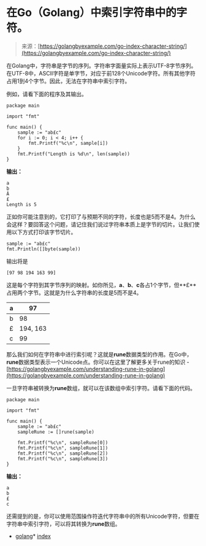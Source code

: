 <!--yml

类别：未分类

日期：2024-10-13 06:13:15

-->

# 在Go（Golang）中索引字符串中的字符。

> 来源：[https://golangbyexample.com/go-index-character-string/](https://golangbyexample.com/go-index-character-string/)

在Golang中，字符串是字节的序列。字符串字面量实际上表示UTF-8字节序列。在UTF-8中，ASCII字符是单字节，对应于前128个Unicode字符。所有其他字符占用1到4个字节。因此，无法在字符串中索引字符。

例如，请看下面的程序及其输出。

```
package main

import "fmt"

func main() {
    sample := "ab£c"
    for i := 0; i < 4; i++ {
        fmt.Printf("%c\n", sample[i])
    }
    fmt.Printf("Length is %d\n", len(sample))
}
```

**输出：**

```
a
b
Â
£
Length is 5
```

正如你可能注意到的，它打印了与预期不同的字符，长度也是5而不是4。为什么会这样？要回答这个问题，请记住我们说过字符串本质上是字节的切片。让我们使用以下方式打印该字节切片。

```
sample := "ab£c"
fmt.Println([]byte(sample))
```

输出将是

```
[97 98 194 163 99]
```

这是每个字符到其字节序列的映射。如你所见，**a**、**b**、**c**各占1个字节，但**£**占用两个字节。这就是为什么字符串的长度是5而不是4。

| a | 97 |
| --- | --- |
| b | 98 |
| £ | 194, 163 |
| c | 99 |

那么我们如何在字符串中进行索引呢？这就是**rune**数据类型的作用。在Go中，**rune**数据类型表示一个Unicode点。你可以在这里了解更多关于rune的知识 - [https://golangbyexample.com/understanding-rune-in-golang](https://golangbyexample.com/understanding-rune-in-golang)

一旦字符串被转换为**rune**数组，就可以在该数组中索引字符。请看下面的代码。

```
package main

import "fmt"

func main() {
    sample := "ab£c"
    sampleRune := []rune(sample)

    fmt.Printf("%c\n", sampleRune[0])
    fmt.Printf("%c\n", sampleRune[1])
    fmt.Printf("%c\n", sampleRune[2])
    fmt.Printf("%c\n", sampleRune[3])
}
```

**输出：**

```
a
b
£
c
```

还需提到的是，你可以使用范围操作符迭代字符串中的所有Unicode字符，但要在字符串中索引字符，可以将其转换为**rune**数组。

+   [golang](https://golangbyexample.com/tag/golang/)*   [index](https://golangbyexample.com/tag/index/)

